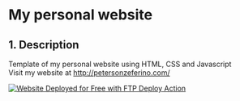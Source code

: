 # My personal website

## 1. Description

Template of my personal website using HTML, CSS and Javascript<br />
Visit my website at http://petersonzeferino.com/

[<img alt="Website Deployed for Free with FTP Deploy Action" src="https://img.shields.io/badge/Website deployed for free with-FTP DEPLOY ACTION-%3CCOLOR%3E?style=for-the-badge&color=297FA9">](https://github.com/SamKirkland/FTP-Deploy-Action)
